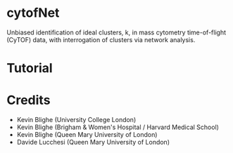 # cytofNet
Unbiased identification of ideal clusters, k, in mass cytometry time-of-flight (CyTOF) data, with interrogation of clusters via network analysis.
<h1>Tutorial</h1>
<code></code>
<h1>Credits</h1>
<ul>
  <li>Kevin Blighe (University College London)</li>
  <li>Kevin Blighe (Brigham & Women's Hospital / Harvard Medical School)</li>
  <li>Kevin Blighe (Queen Mary University of London)</li>
  <li>Davide Lucchesi (Queen Mary University of London)</li>
</ul>
